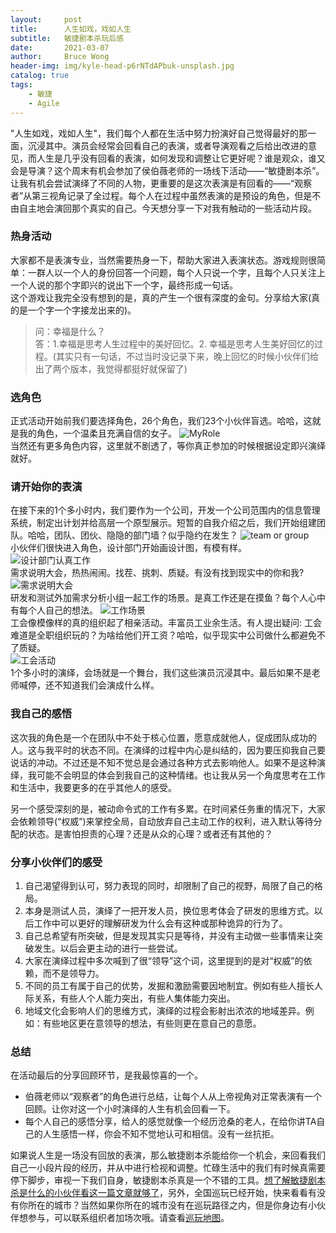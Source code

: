```yaml
---
layout:     post
title:      人生如戏，戏如人生
subtitle:   敏捷剧本杀玩后感
date:       2021-03-07
author:     Bruce Wong
header-img: img/kyle-head-p6rNTdAPbuk-unsplash.jpg  
catalog: true
tags:
    - 敏捷
    - Agile
---
```


"人生如戏，戏如人生"，我们每个人都在生活中努力扮演好自己觉得最好的那一面，沉浸其中。演员会经常会回看自己的表演，或者导演观看之后给出改进的意见，而人生是几乎没有回看的表演，如何发现和调整让它更好呢？谁是观众，谁又会是导演？这个周末有机会参加了侯伯薇老师的一场线下活动——“敏捷剧本杀”。让我有机会尝试演绎了不同的人物，更重要的是这次表演是有回看的——“观察者”从第三视角记录了全过程。每个人在过程中虽然表演的是预设的角色，但是不由自主地会演回那个真实的自己。今天想分享一下对我有触动的一些活动片段。

### 热身活动  
大家都不是表演专业，当然需要热身一下，帮助大家进入表演状态。游戏规则很简单：一群人以一个人的身份回答一个问题，每个人只说一个字，且每个人只关注上一个人说的那个字即兴的说出下一个字，最终形成一句话。  
这个游戏让我完全没有想到的是，真的产生一个很有深度的金句。分享给大家(真的是一个字一个字接龙出来的)。
> 问：幸福是什么？  
> 答：1.幸福是思考人生过程中的美好回忆。2. 幸福是思考人生美好回忆的过程。(其实只有一句话，不过当时没记录下来，晚上回忆的时候小伙伴们给出了两个版本，我觉得都挺好就保留了)

### 选角色  
正式活动开始前我们要选择角色，26个角色，我们23个小伙伴盲选。哈哈，这就是我的角色，一个温柔且充满自信的女子。
![MyRole](/img/activities/myrole.jpg )  
当然还有更多角色内容，这里就不剧透了，等你真正参加的时候根据设定即兴演绎就好。

### 请开始你的表演   
在接下来的1个多小时内，我们要作为一个公司，开发一个公司范围内的信息管理系统，制定出计划并给高层一个原型展示。短暂的自我介绍之后，我们开始组建团队。哈哈，团队、团伙、隐隐的部门墙？似乎隐约在发生？
![team or group](/img/activities/teamorgroup.jpg )  
小伙伴们很快进入角色，设计部门开始画设计图，有模有样。
![设计部门认真工作](/img/activities/design.jpg )  
需求说明大会，热热闹闹。找茬、挑刺、质疑。有没有找到现实中的你和我?  
![需求说明大会](/img/activities/requirement.jpg )  
研发和测试外加需求分析小组一起工作的场景。是真工作还是在摸鱼？每个人心中有每个人自己的想法。
![工作场景](/img/activities/work.jpg )  
工会像模像样的真的组织起了相亲活动。丰富员工业余生活。有人提出疑问: 工会难道是全职组织玩的？为啥给他们开工资？哈哈，似乎现实中公司做什么都避免不了质疑。  
![工会活动](/img/activities/xiangqin.jpg )   
1个多小时的演绎，会场就是一个舞台，我们这些演员沉浸其中。最后如果不是老师喊停，还不知道我们会演成什么样。  
### 我自己的感悟  
这次我的角色是一个在团队中不处于核心位置，愿意成就他人，促成团队成功的人。这与我平时的状态不同。在演绎的过程中内心是纠结的，因为要压抑我自己要说话的冲动。不过还是不知不觉总是会通过各种方式去影响他人。如果不是这种演绎，我可能不会明显的体会到我自己的这种情绪。也让我从另一个角度思考在工作和生活中，我要更多的在乎其他人的感受。

另一个感受深刻的是，被动命令式的工作有多累。在时间紧任务重的情况下，大家会依赖领导(“权威”)来掌控全局，自动放弃自己主动工作的权利，进入默认等待分配的状态。是害怕担责的心理？还是从众的心理？或者还有其他的？    

### 分享小伙伴们的感受    
1. 自己渴望得到认可，努力表现的同时，却限制了自己的视野，局限了自己的格局。  
2. 本身是测试人员，演绎了一把开发人员，换位思考体会了研发的思维方式。以后工作中可以更好的理解研发为什么会有这种或那种诡异的行为了。  
3. 自己总希望有所突破，但是发现其实只是等待，并没有主动做一些事情来让突破发生。以后会更主动的进行一些尝试。  
4. 大家在演绎过程中多次喊到了很“领导”这个词，这里提到的是对“权威”的依赖，而不是领导力。  
5. 不同的员工有属于自己的优势，发掘和激励需要因地制宜。例如有些人擅长人际关系，有些人个人能力突出，有些人集体能力突出。  
6. 地域文化会影响人们的思维方式，演绎的过程会影射出浓浓的地域差异。例如：有些地区更在意领导的想法，有些则更在意自己的意愿。  

### 总结  
在活动最后的分享回顾环节，是我最惊喜的一个。
+ 伯薇老师以“观察者”的角色进行总结，让每个人从上帝视角对正常表演有一个回顾。让你对这一个小时演绎的人生有机会回看一下。  
+ 每个人自己的感悟分享，给人的感觉就像一个经历沧桑的老人，在给你讲TA自己的人生感悟一样，你会不知不觉地认可和相信。没有一丝抗拒。  

如果说人生是一场没有回放的表演，那么敏捷剧本杀能给你一个机会，来回看我们自己一小段片段的经历，并从中进行检视和调整。忙碌生活中的我们有时候真需要停下脚步，审视一下我们自身，敏捷剧本杀真是一个不错的工具。[想了解敏捷剧本杀是什么的小伙伴看这一篇文章就够了](https://mp.weixin.qq.com/s/YhLyGvAETFB0eg_Bm_XRAA)，另外，全国巡玩已经开始，快来看看有没有你所在的城市？当然如果你所在的城市没有在巡玩路径之内，但是你身边有小伙伴想参与，可以联系组织者加场次哦。请查看[巡玩地图](https://mp.weixin.qq.com/s/r5x36xHcOacusVpIO_tboA)。